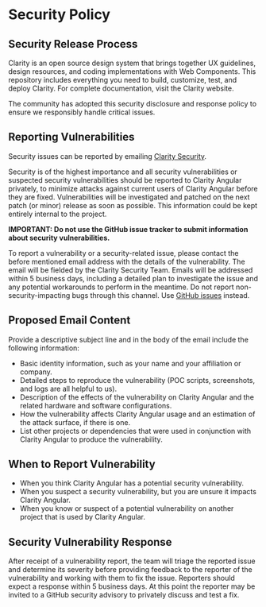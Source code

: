 # Security Policy

## Security Release Process

Clarity is an open source design system that brings together UX guidelines, design resources, and coding implementations with Web Components. This repository includes everything you need to build, customize, test, and deploy Clarity. For complete documentation, visit the Clarity website.

The community has adopted this security disclosure and response policy to ensure we responsibly handle critical issues.


## Reporting Vulnerabilities
Security issues can be reported by emailing [Clarity Security](mailto:clarity-security@vmware.com).

Security is of the highest importance and all security vulnerabilities or suspected security vulnerabilities should be reported to Clarity Angular privately, to minimize attacks against current users of Clarity Angular before they are fixed. Vulnerabilities will be investigated and patched on the next patch (or minor) release as soon as possible. This information could be kept entirely internal to the project.

**IMPORTANT: Do not use the GitHub issue tracker to submit information about security vulnerabilities.**

To report a vulnerability or a security-related issue, please contact the before mentioned email address with the details of the vulnerability. The email will be fielded by the Clarity Security Team. Emails will be addressed within 5 business days, including a detailed plan to investigate the issue and any potential workarounds to perform in the meantime. Do not report non-security-impacting bugs through this channel. Use [GitHub issues](https://github.com/vmware-clarity/ng-clarity/issues) instead.


## Proposed Email Content

Provide a descriptive subject line and in the body of the email include the following information:

*   Basic identity information, such as your name and your affiliation or company.
*   Detailed steps to reproduce the vulnerability (POC scripts, screenshots, and logs are all helpful to us).
*   Description of the effects of the vulnerability on Clarity Angular and the related hardware and software configurations.
*   How the vulnerability affects Clarity Angular usage and an estimation of the attack surface, if there is one.
*   List other projects or dependencies that were used in conjunction with Clarity Angular to produce the vulnerability.


## When to Report Vulnerability

*   When you think Clarity Angular has a potential security vulnerability.
*   When you suspect a security vulnerability, but you are unsure it impacts Clarity Angular.
*   When you know or suspect of a potential vulnerability on another project that is used by Clarity Angular.


## Security Vulnerability Response

After receipt of a vulnerability report, the team will triage the reported issue and determine its severity before providing feedback to the reporter of the vulnerability and working with them to fix the issue.
Reporters should expect a response within 5 business days. At this point the reporter may be invited to a GitHub security advisory to privately discuss and test a fix.
